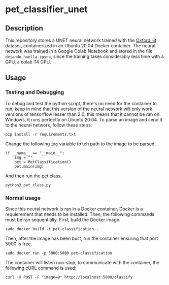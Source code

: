 # pet_classifier_unet

## Description
This repository stores a UNET neural network trained with the [Oxford iiit](https://www.robots.ox.ac.uk/~vgg/data/pets/) dataset, containerized in an Ubuntu 20.04 Docker container. The neural network was trained in a Google Colab Notebook and stored in the file `dejando_huella.ipynb`, since the training takes considerably less time with a GPU, a colab T4 GPU.

## Usage
### Testing and Debugging
To debug and test the python script, there's no need for the container to run, keep in mind that this version of the neural network will only work versions of tensorflow lesser than 2.0, this means that it cannot be ran on Windows, it runs perfectly on Ubuntu 20.04. To parse an image and send it to the neural network, follow these steps:

```
pip install -r requirements.txt
```
Change the following `img` variable to teh path to the image to be parsed.
```
if __name__ == "__main__":
    img = ""
    pet = PetClassification()
    pet.main(img)
```
And then run the pet class.
```
python3 pet_class.py
```
### Normal usage
Since this neural network is ran in a Docker container, Docker is a requierement that needs to be installed. Then, the following commands must be ran sequentially.
First, build the Docker image.
```
sudo docker build -t pet-classification .
```
Then, after the image has been built, run the container ensuring that port 5000 is free.
```
sudo docker run -p 5000:5000 pet-classification
```
The container will listen non-stop, to communicate with the container, the following cURL command is used:
```
curl -X POST -F "image=@" http://localhost:5000/classify
```
